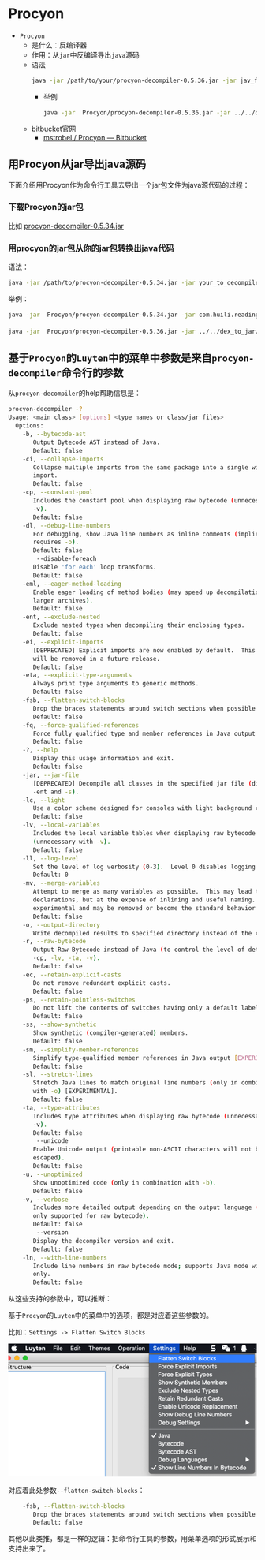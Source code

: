 # Procyon

* `Procyon`
  * 是什么：反编译器
  * 作用：从`jar`中反编译导出`java`源码
  * 语法
    ```bash
    java -jar /path/to/your/procyon-decompiler-0.5.36.jar -jar jav_file.jar -o output_folder
    ```
    * 举例
      ```bash
      java -jar  Procyon/procyon-decompiler-0.5.36.jar -jar ../../dex_to_jar/com.ishowedu.child.peiyin8392664-dex2jar.jar -o com.ishowedu.child.peiyin8392664_java
      ```
  * bitbucket官网
    * [mstrobel / Procyon — Bitbucket](https://bitbucket.org/mstrobel/procyon)

## 用Procyon从jar导出java源码

下面介绍用Procyon作为命令行工具去导出一个jar包文件为java源代码的过程：

### 下载Procyon的jar包

比如 [procyon-decompiler-0.5.34.jar](https://bitbucket.org/mstrobel/procyon/downloads/procyon-decompiler-0.5.34.jar)

### 用procyon的jar包从你的jar包转换出java代码

语法：

```bash
java -jar /path/to/procyon-decompiler-0.5.34.jar -jar your_to_decompile.jar -o outputFolderName
```

举例：

```bash
java -jar  Procyon/procyon-decompiler-0.5.34.jar -jar com.huili.readingclub8825612-dex2jar.jar -o com.huili.readingclub8825612

java -jar  Procyon/procyon-decompiler-0.5.36.jar -jar ../../dex_to_jar/com.ishowedu.child.peiyin8392664-dex2jar.jar -o com.ishowedu.child.peiyin8392664_java
```

## 基于`Procyon`的`Luyten`中的菜单中参数是来自`procyon-decompiler`命令行的参数

从`procyon-decompiler`的help帮助信息是：

```bash
procyon-decompiler -?
Usage: <main class> [options] <type names or class/jar files>
  Options:
    -b, --bytecode-ast
       Output Bytecode AST instead of Java.
       Default: false
    -ci, --collapse-imports
       Collapse multiple imports from the same package into a single wildcard
       import.
       Default: false
    -cp, --constant-pool
       Includes the constant pool when displaying raw bytecode (unnecessary with
       -v).
       Default: false
    -dl, --debug-line-numbers
       For debugging, show Java line numbers as inline comments (implies -ln;
       requires -o).
       Default: false
        --disable-foreach
       Disable 'for each' loop transforms.
       Default: false
    -eml, --eager-method-loading
       Enable eager loading of method bodies (may speed up decompilation of
       larger archives).
       Default: false
    -ent, --exclude-nested
       Exclude nested types when decompiling their enclosing types.
       Default: false
    -ei, --explicit-imports
       [DEPRECATED] Explicit imports are now enabled by default.  This option
       will be removed in a future release.
       Default: false
    -eta, --explicit-type-arguments
       Always print type arguments to generic methods.
       Default: false
    -fsb, --flatten-switch-blocks
       Drop the braces statements around switch sections when possible.
       Default: false
    -fq, --force-qualified-references
       Force fully qualified type and member references in Java output.
       Default: false
    -?, --help
       Display this usage information and exit.
       Default: false
    -jar, --jar-file
       [DEPRECATED] Decompile all classes in the specified jar file (disables
       -ent and -s).
    -lc, --light
       Use a color scheme designed for consoles with light background colors.
       Default: false
    -lv, --local-variables
       Includes the local variable tables when displaying raw bytecode
       (unnecessary with -v).
       Default: false
    -ll, --log-level
       Set the level of log verbosity (0-3).  Level 0 disables logging.
       Default: 0
    -mv, --merge-variables
       Attempt to merge as many variables as possible.  This may lead to fewer
       declarations, but at the expense of inlining and useful naming.  This feature is
       experimental and may be removed or become the standard behavior in future releases.
       Default: false
    -o, --output-directory
       Write decompiled results to specified directory instead of the console.
    -r, --raw-bytecode
       Output Raw Bytecode instead of Java (to control the level of detail, see:
       -cp, -lv, -ta, -v).
       Default: false
    -ec, --retain-explicit-casts
       Do not remove redundant explicit casts.
       Default: false
    -ps, --retain-pointless-switches
       Do not lift the contents of switches having only a default label.
       Default: false
    -ss, --show-synthetic
       Show synthetic (compiler-generated) members.
       Default: false
    -sm, --simplify-member-references
       Simplify type-qualified member references in Java output [EXPERIMENTAL].
       Default: false
    -sl, --stretch-lines
       Stretch Java lines to match original line numbers (only in combination
       with -o) [EXPERIMENTAL].
       Default: false
    -ta, --type-attributes
       Includes type attributes when displaying raw bytecode (unnecessary with
       -v).
       Default: false
        --unicode
       Enable Unicode output (printable non-ASCII characters will not be
       escaped).
       Default: false
    -u, --unoptimized
       Show unoptimized code (only in combination with -b).
       Default: false
    -v, --verbose
       Includes more detailed output depending on the output language (currently
       only supported for raw bytecode).
       Default: false
        --version
       Display the decompiler version and exit.
       Default: false
    -ln, --with-line-numbers
       Include line numbers in raw bytecode mode; supports Java mode with -o
       only.
       Default: false
```

从这些支持的参数中，可以推断：

基于`Procyon`的`Luyten`中的菜单中的选项，都是对应着这些参数的。

比如：`Settings -> Flatten Switch Blocks`

![luyten_flatten_switch_blocks](../../../../assets/img/luyten_flatten_switch_blocks.png)

对应着此处参数`--flatten-switch-blocks`：

```bash
    -fsb, --flatten-switch-blocks
       Drop the braces statements around switch sections when possible.
       Default: false
```

其他以此类推，都是一样的逻辑：把命令行工具的参数，用菜单选项的形式展示和支持出来了。
